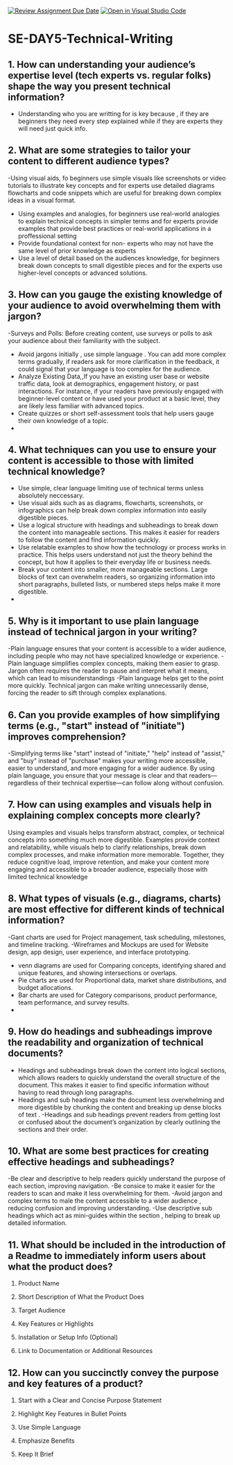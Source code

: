 [![Review Assignment Due Date](https://classroom.github.com/assets/deadline-readme-button-22041afd0340ce965d47ae6ef1cefeee28c7c493a6346c4f15d667ab976d596c.svg)](https://classroom.github.com/a/zsAR-pyY)
[![Open in Visual Studio Code](https://classroom.github.com/assets/open-in-vscode-2e0aaae1b6195c2367325f4f02e2d04e9abb55f0b24a779b69b11b9e10269abc.svg)](https://classroom.github.com/online_ide?assignment_repo_id=17228020&assignment_repo_type=AssignmentRepo)
# SE-DAY5-Technical-Writing
## 1. How can understanding your audience’s expertise level (tech experts vs. regular folks) shape the way you present technical information?
- Understanding who you are writting for is key because , if they are beginners they need every step explained while if  they are experts they will need just quick info.
  
## 2. What are some strategies to tailor your content to different audience types?
-Using visual aids, fo beginners use simple visuals like screenshots  or video tutorials to illustrate key concepts and for experts use detailed diagrams flowcharts and code snippets which are useful for breaking down complex ideas in a visual format.
- Using examples and analogies, for beginners use real-world analogies to explain technical concepts in simpler terms and for experts provide examples that provide best practices or real-world applications in a proffessional setting
- Provide foundational context for non- experts who may not have the same level of prior knowledge as experts
- Use a level of detail based on the audiences knowledge, for beginners break down concepts to small digestible pieces and for the experts use higher-level concepts or advanced solutions.
  
## 3. How can you gauge the existing knowledge of your audience to avoid overwhelming them with jargon?
-Surveys and Polls: Before creating content, use surveys or polls to ask your audience about their familiarity with the subject. 
- Avoid jargons initially , use simple language . You can add more complex terms gradually, if readers  ask for more clarification in the feedback, it could signal that your language is too complex for the audience.
- Analyze Existing Data,,If you have an existing user base or website traffic data, look at demographics, engagement history, or past interactions. For instance, if your readers have previously engaged with beginner-level content or have used your product at a basic level, they are likely less familiar with advanced topics.
- Create quizzes or short self-assessment tools that help users gauge their own knowledge of a topic.
- 
## 4. What techniques can you use to ensure your content is accessible to those with limited technical knowledge?
- Use simple, clear language limiting use of technical terms unless absolutely neccessary.
- Use visual aids such as as diagrams, flowcharts, screenshots, or infographics can help break down complex information into easily digestible pieces.
- Use a logical structure with headings and subheadings to break down the content into manageable sections. This makes it easier for readers to follow the content and find information quickly.
-  Use relatable examples to show how the technology or process works in practice. This helps users understand not just the theory behind the concept, but how it applies to their everyday life or business needs.
-  Break your content into smaller, more manageable sections. Large blocks of text can overwhelm readers, so organizing information into short paragraphs, bulleted lists, or numbered steps helps make it more digestible.
-  
## 5. Why is it important to use plain language instead of technical jargon in your writing?
-Plain language ensures that your content is accessible to a wider audience, including people who may not have specialized knowledge or experience.
-Plain language simplifies complex concepts, making them easier to grasp. Jargon often requires the reader to pause and interpret what it means, which can lead to misunderstandings
-Plain language helps get to the point more quickly. Technical jargon can make writing unnecessarily dense, forcing the reader to sift through complex explanations.

## 6. Can you provide examples of how simplifying terms (e.g., "start" instead of "initiate") improves comprehension?
-Simplifying terms like "start" instead of "initiate," "help" instead of "assist," and "buy" instead of "purchase" makes your writing more accessible, easier to understand, and more engaging for a wider audience. By using plain language, you ensure that your message is clear and that readers—regardless of their technical expertise—can follow along without confusion.
## 7. How can using examples and visuals help in explaining complex concepts more clearly?
Using examples and visuals helps transform abstract, complex, or technical concepts into something much more digestible. Examples provide context and relatability, while visuals help to clarify relationships, break down complex processes, and make information more memorable. Together, they reduce cognitive load, improve retention, and make your content more engaging and accessible to a broader audience, especially those with limited technical knowledge
## 8. What types of visuals (e.g., diagrams, charts) are most effective for different kinds of technical information?
 -Gant charts are used for  Project management, task scheduling, milestones, and timeline tracking.
 -Wireframes and Mockups are used for Website design, app design, user experience, and interface prototyping.
 - venn diagrams are used for Comparing concepts, identifying shared and unique features, and showing intersections or overlaps.
 - Pie charts are used for  Proportional data, market share distributions, and budget allocations.
 - Bar charts are used for Category comparisons, product performance, team performance, and survey results.
 - 
## 9. How do headings and subheadings improve the readability and organization of technical documents?
- Headings and subheadings break down the content into logical sections, which allows readers to quickly understand the overall structure of the document. This makes it easier to find specific information without having to read through long paragraphs.
- Headings and sub headings make the document less overwhelming and more digestible by chunking the content and breaking up dense blocks of text .
-Headings and sub headings prevent readers from getting lost or confused about the document’s organization by clearly outlining the sections and their order.

## 10. What are some best practices for creating effective headings and subheadings?
-Be clear and descriptive to help readers quickly understand the purpose of each section, improving navigation.
-Be consice to make it easier for the readers to scan and make it less overwhelming for them.
-Avoid jargon and complex terms to male the content accessible to a wider audience , reducing confusion and improving understanding.
-Use descriptive sub headings which act as mini-guides within the section , helping to break up detailed information.
## 11. What should be included in the introduction of a Readme to immediately inform users about what the product does?
1. Product Name

2. Short Description of What the Product Does

3. Target Audience

4. Key Features or Highlights

5. Installation or Setup Info (Optional)

6. Link to Documentation or Additional Resources

## 12. How can you succinctly convey the purpose and key features of a product?
1. Start with a Clear and Concise Purpose Statement

2. Highlight Key Features in Bullet Points

3. Use Simple Language

4. Emphasize Benefits

5. Keep It Brief


